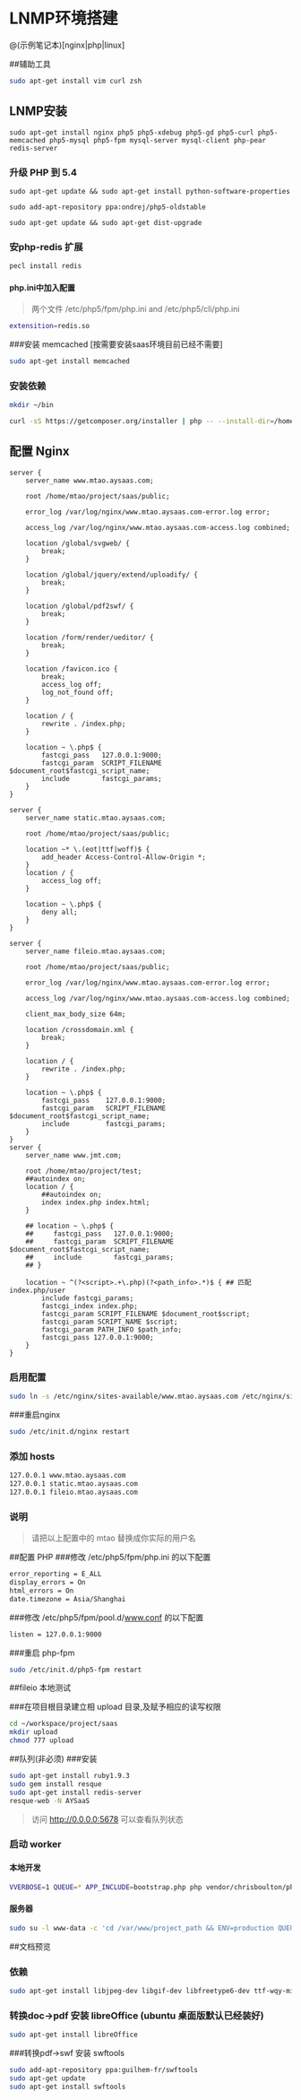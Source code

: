 # LNMP环境搭建


@(示例笔记本)[nginx|php|linux]

##辅助工具
```bash
sudo apt-get install vim curl zsh
```

## LNMP安装
```shell
sudo apt-get install nginx php5 php5-xdebug php5-gd php5-curl php5-memcached php5-mysql php5-fpm mysql-server mysql-client php-pear redis-server

```

### 升级 PHP 到 5.4
```shell
sudo apt-get update && sudo apt-get install python-software-properties

sudo add-apt-repository ppa:ondrej/php5-oldstable

sudo apt-get update && sudo apt-get dist-upgrade
```
### 安php-redis 扩展

```bash
pecl install redis
```
#### php.ini中加入配置

>两个文件 /etc/php5/fpm/php.ini and /etc/php5/cli/php.ini

```bash
extensition=redis.so
```

###安装 memcached [按需要安装saas环境目前已经不需要]
```bash
sudo apt-get install memcached
```




### 安装依赖
```bash
mkdir ~/bin

curl -sS https://getcomposer.org/installer | php -- --install-dir=/home/mtao/bin
```

## 配置 Nginx

```nginx
server {
    server_name www.mtao.aysaas.com;

    root /home/mtao/project/saas/public;

    error_log /var/log/nginx/www.mtao.aysaas.com-error.log error;

    access_log /var/log/nginx/www.mtao.aysaas.com-access.log combined;

    location /global/svgweb/ {
        break;
    }
    
    location /global/jquery/extend/uploadify/ {
        break;
    }

    location /global/pdf2swf/ {
        break;
    }

    location /form/render/ueditor/ {
        break;
    }

    location /favicon.ico {
        break;
        access_log off;
        log_not_found off;
    }

    location / {
        rewrite . /index.php;
    }

    location ~ \.php$ {
        fastcgi_pass   127.0.0.1:9000;
        fastcgi_param  SCRIPT_FILENAME  $document_root$fastcgi_script_name;
        include        fastcgi_params;
    }
}

server {
    server_name static.mtao.aysaas.com;

    root /home/mtao/project/saas/public;
    
    location ~* \.(eot|ttf|woff)$ { 
        add_header Access-Control-Allow-Origin *; 
    }
    location / {
        access_log off;
    }

    location ~ \.php$ {
        deny all;
    }
}

server {
    server_name fileio.mtao.aysaas.com;

    root /home/mtao/project/saas/public;

    error_log /var/log/nginx/www.mtao.aysaas.com-error.log error;

    access_log /var/log/nginx/www.mtao.aysaas.com-access.log combined;

    client_max_body_size 64m;

    location /crossdomain.xml {
        break;
    }

    location / {
        rewrite . /index.php;
    }

    location ~ \.php$ {
        fastcgi_pass    127.0.0.1:9000;
        fastcgi_param   SCRIPT_FILENAME $document_root$fastcgi_script_name;
        include         fastcgi_params;
    }
}
server {
    server_name www.jmt.com;

    root /home/mtao/project/test;
    ##autoindex on;
    location / {
        ##autoindex on;
        index index.php index.html;
    }

    ## location ~ \.php$ {
    ##     fastcgi_pass   127.0.0.1:9000;
    ##     fastcgi_param  SCRIPT_FILENAME  $document_root$fastcgi_script_name;
    ##     include        fastcgi_params;
    ## }
    
    location ~ ^(?<script>.+\.php)(?<path_info>.*)$ { ## 匹配  index.php/user
        include fastcgi_params;
        fastcgi_index index.php;
        fastcgi_param SCRIPT_FILENAME $document_root$script;
        fastcgi_param SCRIPT_NAME $script;
        fastcgi_param PATH_INFO $path_info;
        fastcgi_pass 127.0.0.1:9000;
    }
}
```
### 启用配置

```bash
sudo ln -s /etc/nginx/sites-available/www.mtao.aysaas.com /etc/nginx/sites-enabled/
```

###重启nginx
```bash
sudo /etc/init.d/nginx restart
```
### 添加 hosts
```bash
127.0.0.1 www.mtao.aysaas.com
127.0.0.1 static.mtao.aysaas.com
127.0.0.1 fileio.mtao.aysaas.com
```
### 说明

> 请把以上配置中的 mtao 替换成你实际的用户名

##配置 PHP
###修改 /etc/php5/fpm/php.ini 的以下配置
```bash
error_reporting = E_ALL
display_errors = On
html_errors = On
date.timezone = Asia/Shanghai
```
###修改 /etc/php5/fpm/pool.d/www.conf 的以下配置
```bash
listen = 127.0.0.1:9000

```
###重启 php-fpm
```bash
sudo /etc/init.d/php5-fpm restart
```

##fileio 本地测试

###在项目根目录建立相 upload 目录,及赋予相应的读写权限
```bash
cd ~/workspace/project/saas
mkdir upload
chmod 777 upload
```

##队列(非必须)
###安装 
```bash
sudo apt-get install ruby1.9.3
sudo gem install resque
sudo apt-get install redis-server
resque-web -N AYSaaS
```
>访问 http://0.0.0.0:5678 可以查看队列状态

### 启动 worker
#### 本地开发 
```bash
VVERBOSE=1 QUEUE=* APP_INCLUDE=bootstrap.php php vendor/chrisboulton/php-resque/resque.php

```
#### 服务器
```bash
sudo su -l www-data -c 'cd /var/www/project_path && ENV=production QUEUE=* APP_INCLUDE=bootstrap.php nohup php vendor/chrisboulton/php-resque/resque.php > log/queue.log 2>&1 &'
```

##文档预览
### 依赖

```bash
sudo apt-get install libjpeg-dev libgif-dev libfreetype6-dev ttf-wqy-microhei ttf-wqy-zenhei

```
### 转换doc->pdf 安装 libreOffice (ubuntu 桌面版默认已经装好)

```bash
sudo apt-get install libreOffice
```

###转换pdf->swf  安装 swftools

```bash
sudo add-apt-repository ppa:guilhem-fr/swftools
sudo apt-get update
sudo apt-get install swftools
```
